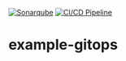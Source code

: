[![Sonarqube](https://github.com/andresb39/example-gitops/actions/workflows/sonarqube-scan.yml/badge.svg?event=pull_request)](https://github.com/andresb39/example-gitops/actions/workflows/sonarqube-scan.yml) [![CI/CD Pipeline](https://github.com/andresb39/example-gitops/actions/workflows/ci-cd.yml/badge.svg?branch=dev)](https://github.com/andresb39/example-gitops/actions/workflows/ci-cd.yml)
# example-gitops
